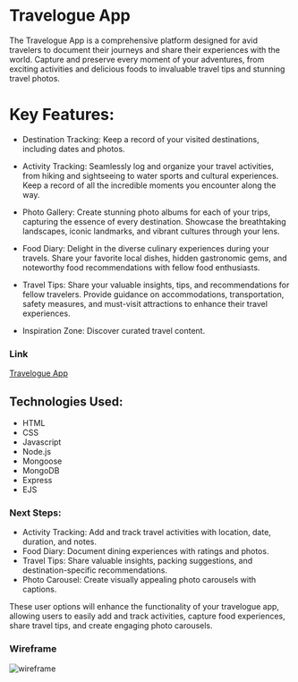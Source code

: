 # Travelogue App
The Travelogue App is a comprehensive platform designed for avid travelers to document their journeys and share their experiences with the world. Capture and preserve every moment of your adventures, from exciting activities and delicious foods to invaluable travel tips and stunning travel photos.

# Key Features:
- Destination Tracking: Keep a record of your visited destinations, including dates and photos.
	
- Activity Tracking: Seamlessly log and organize your travel activities, from hiking and sightseeing to water sports and cultural experiences. Keep a record of all the incredible moments you encounter along the way.
	
- Photo Gallery: Create stunning photo albums for each of your trips, capturing the essence of every destination. Showcase the breathtaking landscapes, iconic landmarks, and vibrant cultures through your lens.
	
- Food Diary: Delight in the diverse culinary experiences during your travels. Share your favorite local dishes, hidden gastronomic gems, and noteworthy food recommendations with fellow food enthusiasts.
	
- Travel Tips: Share your valuable insights, tips, and recommendations for fellow travelers. Provide guidance on accommodations, transportation, safety measures, and must-visit attractions to enhance their travel experiences.
	
- Inspiration Zone: Discover curated travel content.

### Link
[Travelogue App](https://travelogue.fly.dev/)

## Technologies Used:
- HTML
- CSS
- Javascript
- Node.js
- Mongoose
- MongoDB
- Express
- EJS

### Next Steps:
- Activity Tracking: Add and track travel activities with location, date, duration, and notes.
- Food Diary: Document dining experiences with ratings and photos.
- Travel Tips: Share valuable insights, packing suggestions, and destination-specific recommendations.
- Photo Carousel: Create visually appealing photo carousels with captions.

These user options will enhance the functionality of your travelogue app, allowing users to easily add and track activities, capture food experiences, share travel tips, and create engaging photo carousels.

### Wireframe
<img alt="wireframe" src="https://github.com/veecastro/travel-blog/assets/133187872/7e50f6cb-3858-43e8-b19e-b21ce138e7b3">